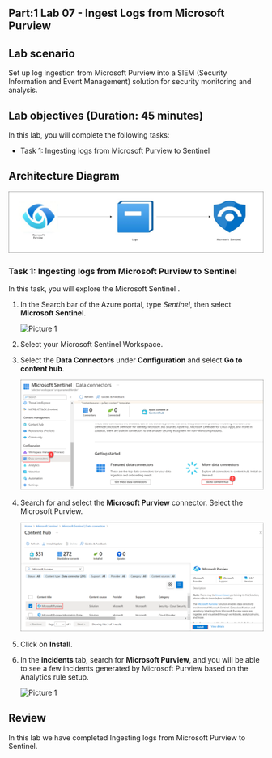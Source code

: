 ## Part:1 Lab 07 - Ingest Logs from Microsoft Purview

## Lab scenario
Set up log ingestion from Microsoft Purview into a SIEM (Security Information and Event Management) solution for security monitoring and analysis.

## Lab objectives (Duration: 45 minutes)
In this lab, you will complete the following tasks:
- Task 1: Ingesting logs from Microsoft Purview to Sentinel

## Architecture Diagram

   ![](../media/Lab-7%20arch.JPG)

### Task 1: Ingesting logs from Microsoft Purview to Sentinel 

In this task, you will explore the Microsoft Sentinel .

1. In the Search bar of the Azure portal, type *Sentinel*, then select **Microsoft Sentinel**.

     ![Picture 1](../media/image_7.png)

2. Select your Microsoft Sentinel Workspace.

3. Select the **Data Connectors** under **Configuration** and select **Go to content hub**.
   
     ![Picture 1](../media/image_34.png)
   
5. Search for and select the **Microsoft Purview** connector. Select the Microsoft Purview.

   ![Picture 1](../media/image_30.png)

6. Click on **Install**.

7. In the **incidents** tab, search for **Microsoft Purview**, and you will be able to see a few incidents generated by Microsoft Purview based on the Analytics rule setup.

   ![Picture 1](../media/Sentinel_course_incidents_3.png)

## Review
In this lab we have completed Ingesting logs from Microsoft Purview to Sentinel.

